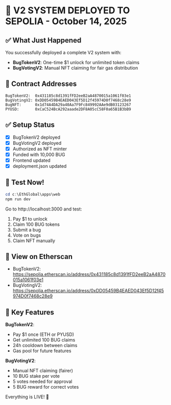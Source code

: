 # 🎉 V2 SYSTEM DEPLOYED TO SEPOLIA - October 14, 2025

## ✅ What Just Happened

You successfully deployed a complete V2 system with:
- **BugTokenV2**: One-time $1 unlock for unlimited token claims
- **BugVotingV2**: Manual NFT claiming for fair gas distribution

## 📍 Contract Addresses

```
BugTokenV2:  0x431185c8d1391fFD2eeB2aA4870015a1061f03e1
BugVotingV2: 0xDD05459B4EAED043Ef5D12f45974D0f7468c28e9
BugNFT:      0x1d74A4DA29a40Aa7F9Fc849992AAe9dB03123267
PYUSD:       0xCaC524BcA292aaade2DF8A05cC58F0a65B1B3bB9
```

## ✅ Setup Status

- [x] BugTokenV2 deployed
- [x] BugVotingV2 deployed  
- [x] Authorized as NFT minter
- [x] Funded with 10,000 BUG
- [x] Frontend updated
- [x] deployment.json updated

## 🧪 Test Now!

```powershell
cd c:\EthGlobal\apps\web
npm run dev
```

Go to http://localhost:3000 and test:
1. Pay $1 to unlock
2. Claim 100 BUG tokens
3. Submit a bug
4. Vote on bugs  
5. Claim NFT manually

## 🔗 View on Etherscan

- BugTokenV2: https://sepolia.etherscan.io/address/0x431185c8d1391fFD2eeB2aA4870015a1061f03e1
- BugVotingV2: https://sepolia.etherscan.io/address/0xDD05459B4EAED043Ef5D12f45974D0f7468c28e9

## 🎯 Key Features

**BugTokenV2**:
- Pay $1 once (ETH or PYUSD)
- Get unlimited 100 BUG claims
- 24h cooldown between claims
- Gas pool for future features

**BugVotingV2**:
- Manual NFT claiming (fairer)
- 10 BUG stake per vote
- 5 votes needed for approval
- 5 BUG reward for correct votes

Everything is LIVE! 🚀

